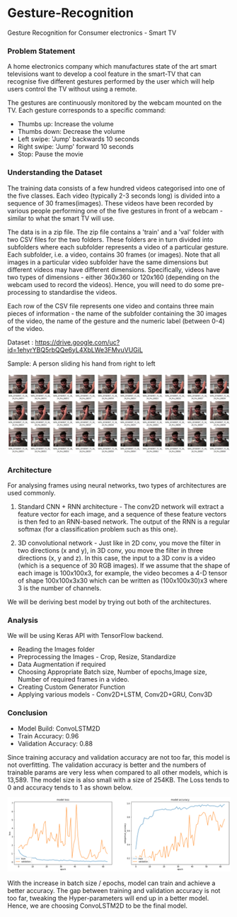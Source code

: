 # Gesture-Recognition
Gesture Recognition for Consumer electronics - Smart TV

### Problem Statement

A home electronics company which manufactures state of the art smart televisions want to develop a cool feature in the smart-TV that can recognise five different gestures performed by the user which will help users control the TV without using a remote. 

The gestures are continuously monitored by the webcam mounted on the TV. Each gesture corresponds to a specific command:

 - Thumbs up:  Increase the volume
 - Thumbs down: Decrease the volume
 - Left swipe: 'Jump' backwards 10 seconds
 - Right swipe: 'Jump' forward 10 seconds  
 - Stop: Pause the movie

### Understanding the Dataset

The training data consists of a few hundred videos categorised into one of the five classes. Each video (typically 2-3 seconds long) is divided into a sequence of 30 frames(images). These videos have been recorded by various people performing one of the five gestures in front of a webcam - similar to what the smart TV will use. 

The data is in a zip file. The zip file contains a 'train' and a 'val' folder with two CSV files for the two folders. These folders are in turn divided into subfolders where each subfolder represents a video of a particular gesture. Each subfolder, i.e. a video, contains 30 frames (or images). Note that all images in a particular video subfolder have the same dimensions but different videos may have different dimensions. Specifically, videos have two types of dimensions - either 360x360 or 120x160 (depending on the webcam used to record the videos). Hence, you will need to do some pre-processing to standardise the videos. 

Each row of the CSV file represents one video and contains three main pieces of information - the name of the subfolder containing the 30 images of the video, the name of the gesture and the numeric label (between 0-4) of the video.

Dataset : https://drive.google.com/uc?id=1ehyrYBQ5rbQQe6yL4XbLWe3FMvuVUGiL

Sample: A person sliding his hand from right to left

![Sample](https://github.com/spragad/Gesture-Recognition/blob/main/Readme_imgs/sample.png)

### Architecture

For analysing frames using neural networks, two types of architectures are used commonly. 

1. Standard CNN + RNN architecture - The conv2D network will extract a feature vector for each image, and a sequence of these feature vectors is then fed to an RNN-based network. The output of the RNN is a regular softmax (for a classification problem such as this one).

2. 3D convolutional network - Just like in 2D conv, you move the filter in two directions (x and y), in 3D conv, you move the filter in three directions (x, y and z). In this case, the input to a 3D conv is a video (which is a sequence of 30 RGB images). If we assume that the shape of each image is 100x100x3, for example, the video becomes a 4-D tensor of shape 100x100x3x30 which can be written as (100x100x30)x3 where 3 is the number of channels. 

We will be deriving best model by trying out both of the architectures.

### Analysis

We will be using Keras API with TensorFlow backend.

- Reading the Images folder
- Preprocessing the Images - Crop, Resize, Standardize
- Data Augmentation if required
- Choosing Appropriate Batch size, Number of epochs,Image size, Number of required frames in a video.
- Creating Custom Generator Function
- Applying various models - Conv2D+LSTM, Conv2D+GRU, Conv3D

### Conclusion

- Model Build: ConvoLSTM2D
- Train Accuracy: 0.96
- Validation Accuracy: 0.88

Since training accuracy and validation accuracy are not too far, this model is not overfitting. The validation accuracy is better and the numbers of trainable params are very less when compared to all other models, which is 13,589. The model size is also small with a size of 254KB. The Loss tends to 0 and accuracy tends to 1 as shown below. 

![Accuracy](https://github.com/spragad/Gesture-Recognition/blob/main/Readme_imgs/out.png)

With the increase in batch size / epochs, model can train and achieve a better accuracy. The gap between training and validation accuracy is not too far, tweaking the Hyper-parameters will end up in a better model. Hence, we are choosing ConvoLSTM2D to be the final model.
















